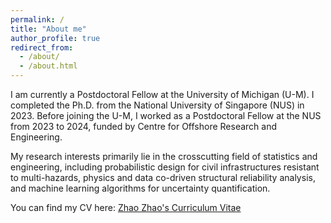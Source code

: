 ```yaml
---
permalink: /
title: "About me"
author_profile: true
redirect_from: 
  - /about/
  - /about.html
---
```


I am currently a Postdoctoral Fellow at the University of Michigan (U-M). I completed the Ph.D. from the National University of Singapore (NUS) in 2023. Before joining the U-M, I worked as a Postdoctoral Fellow at the NUS from 2023 to 2024, funded by Centre for Offshore Research and Engineering.

My research interests primarily lie in the crosscutting field of statistics and engineering, including probabilistic design for civil infrastructures resistant to multi-hazards, physics and data co-driven structural reliability analysis, and machine learning algorithms for uncertainty quantification. 

You can find my CV here: [Zhao Zhao's Curriculum Vitae](../assets/Curriculum_Vitae.pdf)
